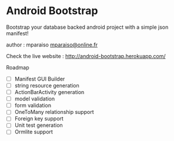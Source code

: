 Android Bootstrap
=================

Bootstrap your database backed android project with a simple json manifest!

author : mparaiso mparaiso@online.fr

Check the live website : http://android-bootstrap.herokuapp.com/

Roadmap

- [ ] Manifest GUI Builder
- [ ] string resource generation
- [ ] ActionBarActivity generation
- [ ] model validation
- [ ] form validation
- [ ] OneToMany relationship support
- [ ] Foreign key support
- [ ] Unit test generation
- [ ] Ormlite support
